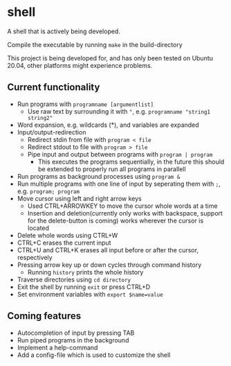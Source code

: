 # shell
A shell that is actively being developed.

Compile the executable by running `make` in the build-directory

This project is being developed for, and has only been tested on Ubuntu 20.04, other platforms might experience problems.

## Current functionality
- Run programs with `programname [argumentlist]`
  - Use raw text by surrounding it with `"`, e.g. `programname "string1 string2"`
- Word expansion, e.g. wildcards (*), and variables are expanded
- Input/output-redirection
  - Redirect stdin from file with `program < file`
  - Redirect stdout to file with `program > file`
  - Pipe input and output between programs with `program | program`
    - This executes the programs sequentially, in the future this should be extended to properly run all programs in parallell 
- Run programs as background processes using `program &`
- Run multiple programs with one line of input by seperating them with `;`, e.g. `program; program`
- Move cursor using left and right arrow keys
  - Used CTRL+ARROWKEY to move the cursor whole words at a time
  - Insertion and deletion(currently only works with backspace, support for the delete-button is coming) works wherever the cursor is located
- Delete whole words using CTRL+W
- CTRL+C erases the current input
- CTRL+U and CTRL+K erases all input before or after the cursor, respectively
- Pressing arrow key up or down cycles through command history
  - Running `history` prints the whole history
- Traverse directories using `cd directory`
- Exit the shell by running `exit` or press CTRL+D
- Set environment variables with `export $name=value`

## Coming features
- Autocompletion of input by pressing TAB
- Run piped programs in the background
- Implement a help-command
- Add a config-file which is used to customize the shell
